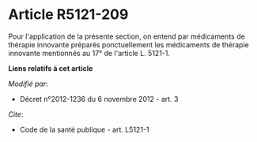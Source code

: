 # Article R5121-209

Pour l'application de la présente section, on entend par médicaments de thérapie innovante préparés ponctuellement les
médicaments de thérapie innovante mentionnés au 17° de l'article L. 5121-1.

**Liens relatifs à cet article**

_Modifié par_:

  - Décret n°2012-1236 du 6 novembre 2012 - art. 3

_Cite_:

  - Code de la santé publique - art. L5121-1
